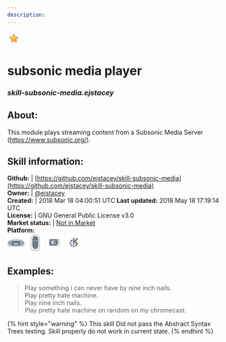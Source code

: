 ```yaml
---    
description:   
---    
```

![](../.gitbook/assets/star.png)  
# subsonic media player  
### _skill-subsonic-media.ejstacey_  
## About:  
This module plays streaming content from a Subsonic Media Server (https://www.subsonic.org/).

## Skill information:  
**Github:** | [https://github.com/ejstacey/skill-subsonic-media](https://github.com/ejstacey/skill-subsonic-media)  
**Owner:** | [@ejstacey](https://github.com/ejstacey)  
**Created:** | 2018 Mar 18 04:00:51 UTC  **Last updated:** 2018 May 18 17:19:14 UTC  
**License:** | GNU General Public License v3.0  
**Market status:** | [Not in Market](https://market.mycroft.ai/skill/)  
**Platform:**  
 ![](../.gitbook/assets/mark-1-icon.png)  ![](../.gitbook/assets/mark-2-icon.png)  ![](../.gitbook/assets/picroft-icon.png)  ![](../.gitbook/assets/kde.png)   
## Examples:  
> Play something i can never have by nine inch nails.  
> Play pretty hate machine.  
> Play nine inch nails.  
> Play pretty hate machine on random on my chromecast.  
  
{% hint style="warning" %}
This skill Did not pass the Abstract Syntax Trees testing. Skill properly do not work in current state.
{% endhint %}

